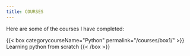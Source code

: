 ```yaml
---
title: COURSES
---
```

Here are some of the courses I have completed:

{{< box categorycourseName="Python" permalink="/courses/box1/" >}}
Learning python from scratch
{{< /box >}}
